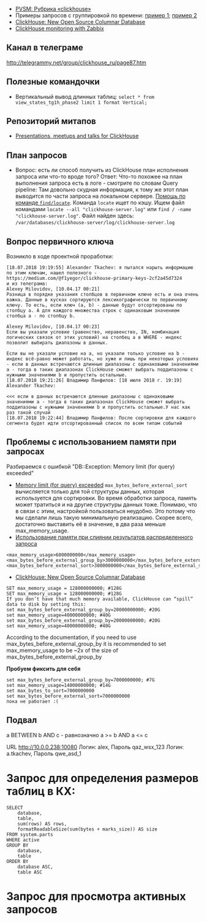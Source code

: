 
- [PVSM: Рубрика «clickhouse»](http://www.pvsm.ru/cat/clickhouse)
- Примеры запросов с группировкой по времени: [пример 1](https://gist.github.com/alexey-milovidov/2dee968eb95df63b271208f89d3697c3); [пример 2](https://gist.github.com/alexey-milovidov/6fd9246ce44b48345bee3a0df3da5ab0)
- [ClickHouse: New Open Source Columnar Database](https://www.percona.com/blog/2017/02/13/clickhouse-new-opensource-columnar-database/)
- [ClickHouse monitoring with Zabbix](https://www.altinity.com/blog/2018/9/3/clickhouse-monitoring-zabbix)

## Канал в телеграме
http://telegrammy.net/group/clickhouse_ru/page87.htm

## Полезные командочки
- Вертикальный вывод длинных таблиц: `select * from view_states_tg1h_phase2 limit 1 format Vertical;`

## Репозиторий митапов
- [Presentations, meetups and talks for ClickHouse](https://github.com/yandex/clickhouse-presentations.git)

## План запросов
- Вопрос: есть ли способ получить из ClickHouse план исполнения запроса или что-то вроде того?
Ответ: Что-то похожее на план выполнения запроса есть в логе - смотрите по словам Query pipeline: Там довольно скудная информация, к тому же этот план выводится по части запроса на локальном сервере.
[Помощь по команде `find/locate`](https://www.gnu.org/software/findutils/).
Команда `locate` ищет по кэшу.
Ищем файл командами `locate --all "clickhouse-server.log"` или `find / -name "clickhouse-server.log"`.
Файл найден здесь: `/var/databases/clickhouse-server/log/clickhouse-server.log`

## Вопрос первичного ключа
Возникло в ходе проектной проработки:
```
[18.07.2018 19:19:55] Alexander Tkachev: я пытался нарыть информацию по этим ключам, нашел полезного - https://medium.com/@f1yegor/clickhouse-primary-keys-2cf2a45d7324
и из телеграма:
Alexey Milovidov, [10.04.17 00:21]
Разница в порядке указания столбцов в первичном ключе есть и она очень важна. Данные в кусках сортируются лексикографически по первичному ключу. То есть, если ключ (a, b) - данные будут отсортированы по столбцу a. А для каждого множества строк с одинаковым значением столбца a - по столбцу b.

Alexey Milovidov, [10.04.17 00:23]
Если вы указали условие (равенство, неравенство, IN, комбинация логических связок от этих условий) на столбец a в WHERE - индекс позволит выбирать диапазоны в данных.

Если вы не указали условие на a, но указали только условие на b - индекс всё-равно может работать, но хуже и лишь при некоторых условиях - если в данных встречаются длинные диапазоны с одинаковыми значениями a - тогда в таких диапазонах ClickHouse сможет выбрать поддипазоны с нужными значениями b и пропустить остальные.
[18.07.2018 19:21:26] Владимир Панфилов: [18 июля 2018 г. 19:19] Alexander Tkachev: 

<<< если в данных встречаются длинные диапазоны с одинаковыми значениями a - тогда в таких диапазонах ClickHouse сможет выбрать поддипазоны с нужными значениями b и пропустить остальные.У нас как раз такой случай
[18.07.2018 19:22:44] Владимир Панфилов: После сортировки для каждого сегмента будет идти отсортированный список по всем типам событий
```

## Проблемы с использованием памяти при запросах
Разбираемся с ошибкой "DB::Exception: Memory limit (for query) exceeded"
- [Memory limit (for query) exceeded](https://groups.google.com/forum/#!topic/clickhouse/JhW9x9clTl8)
`max_bytes_before_external_sort` вычисляется только для той структуры данных, которая используется для сортировки. 
Во время обработки запроса, память может тратиться и на другие структуры данных тоже.
Понимаю, что в связи с этим, настройкой пользоваться неудобно. Это потому что мы сделали лишь такую минимальную реализацию.
Скорее всего, достаточно выставить её в значение, в два раза меньше max_memory_usage.
- [Использование памяти при слиянии результатов распределенного запроса](https://groups.google.com/forum/#!topic/clickhouse/bvnqS_ecwU4)
```
<max_memory_usage>6000000000</max_memory_usage>
<max_bytes_before_external_group_by>3000000000</max_bytes_before_external_group_by>
<max_bytes_before_external_sort>3000000000</max_bytes_before_external_sort>
```
- [ClickHouse: New Open Source Columnar Database](https://www.percona.com/blog/2017/02/13/clickhouse-new-opensource-columnar-database/)
```
SET max_memory_usage = 128000000000; #128G
SET max_memory_usage = 128000000000; #128G
If you don’t have that much memory available, ClickHouse can “spill” data to disk by setting this:
set max_bytes_before_external_group_by=20000000000; #20G
set max_memory_usage=40000000000; #40G
set max_bytes_before_external_group_by=20000000000; #20G
set max_memory_usage=40000000000; #40G
```
According to the documentation, if you need to use max_bytes_before_external_group_by it is recommended to set max_memory_usage to be ~2x of the size of max_bytes_before_external_group_by

**Пробуем фиксить для себя**
```
set max_bytes_before_external_group_by=7000000000; #7G
set max_memory_usage=14000000000; #14G
set max_bytes_to_sort=7000000000
set max_bytes_before_external_sort=7000000000
пока не работает :(
```
## Подвал
a BETWEEN b AND c - равнозначно a >= b AND a <= c


URL http://10.0.0.238:10080
Логин: alex, Пароль qaz_wsx_123
Логин: a.tkachev, Пароль qwe_asd_1

# Запрос для определения размеров таблиц в КХ:
```
SELECT
    database,
    table,
    sum(rows) AS rows,
    formatReadableSize(sum(bytes + marks_size)) AS size
FROM system.parts
WHERE active
GROUP BY
    database,
    table
ORDER BY
    database ASC,
    table ASC
```

# Запрос для просмотра активных запросов